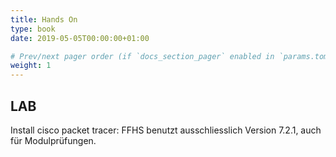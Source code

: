```yaml
---
title: Hands On
type: book
date: 2019-05-05T00:00:00+01:00

# Prev/next pager order (if `docs_section_pager` enabled in `params.toml`)
weight: 1
---
```


## LAB

Install cisco packet tracer:
FFHS benutzt ausschliesslich Version 7.2.1, auch für Modulprüfungen.
